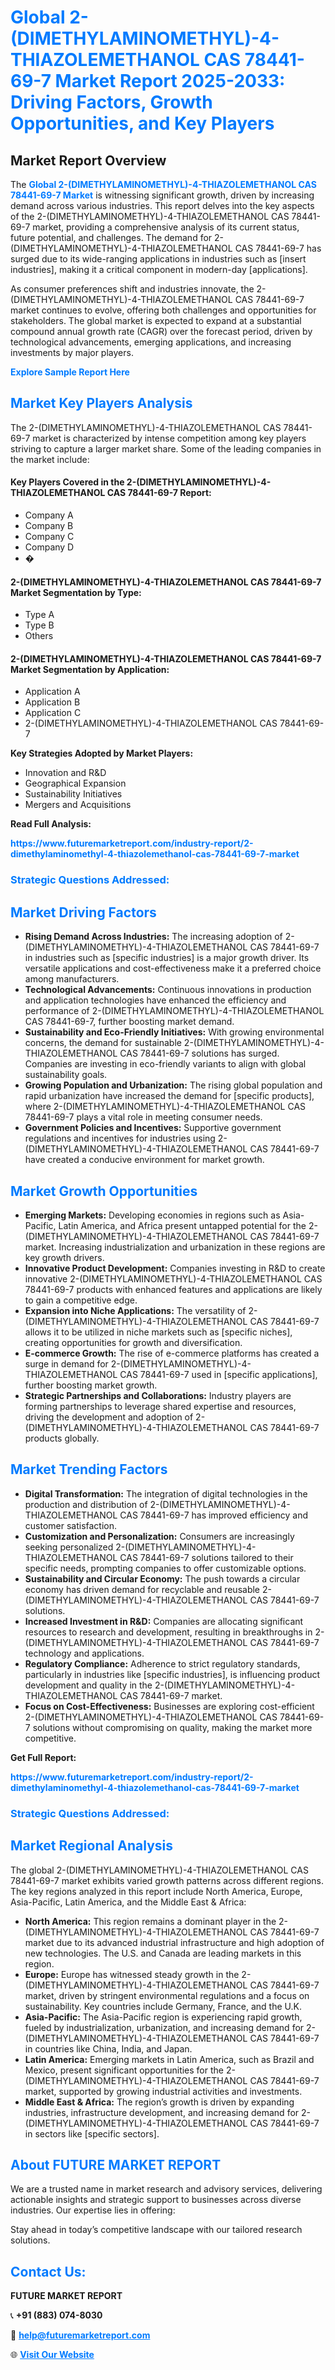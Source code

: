 <h1 style="color: #007BFF;">Global 2-(DIMETHYLAMINOMETHYL)-4-THIAZOLEMETHANOL CAS 78441-69-7 Market Report 2025-2033: Driving Factors, Growth Opportunities, and Key Players</h1>

<section id="overview">
<h2>Market Report Overview</h2>
<p>The <a href="https://www.futuremarketreport.com/industry-report/2-dimethylaminomethyl-4-thiazolemethanol-cas-78441-69-7-market" style="color: #007BFF; text-decoration: none;"><strong>Global 2-(DIMETHYLAMINOMETHYL)-4-THIAZOLEMETHANOL CAS 78441-69-7 Market</strong></a> is witnessing significant growth, driven by increasing demand across various industries. This report delves into the key aspects of the 2-(DIMETHYLAMINOMETHYL)-4-THIAZOLEMETHANOL CAS 78441-69-7 market, providing a comprehensive analysis of its current status, future potential, and challenges. The demand for 2-(DIMETHYLAMINOMETHYL)-4-THIAZOLEMETHANOL CAS 78441-69-7 has surged due to its wide-ranging applications in industries such as [insert industries], making it a critical component in modern-day [applications].</p>
<p>As consumer preferences shift and industries innovate, the 2-(DIMETHYLAMINOMETHYL)-4-THIAZOLEMETHANOL CAS 78441-69-7 market continues to evolve, offering both challenges and opportunities for stakeholders. The global market is expected to expand at a substantial compound annual growth rate (CAGR) over the forecast period, driven by technological advancements, emerging applications, and increasing investments by major players.</p>
</section>

<section id="overview">
<p><a href="https://www.futuremarketreport.com/request-sample/reportId=116615" style="color: #007BFF; text-decoration: none;"><strong>Explore Sample Report Here</strong></a></p>
</section>

<section id="key-players">
<h2 style="color: #007BFF;">Market Key Players Analysis</h2>
<p>The 2-(DIMETHYLAMINOMETHYL)-4-THIAZOLEMETHANOL CAS 78441-69-7 market is characterized by intense competition among key players striving to capture a larger market share. Some of the leading companies in the market include:</p>
<h4>Key Players Covered in the 2-(DIMETHYLAMINOMETHYL)-4-THIAZOLEMETHANOL CAS 78441-69-7 Report:</h4>
<ul><li>Company A</li><li>Company B</li><li>Company C</li><li>Company D</li><li>�</li></ul>
<h4>2-(DIMETHYLAMINOMETHYL)-4-THIAZOLEMETHANOL CAS 78441-69-7 Market Segmentation by Type:</h4>
<ul><li>Type A</li><li>Type B</li><li>Others</li></ul>

<h4>2-(DIMETHYLAMINOMETHYL)-4-THIAZOLEMETHANOL CAS 78441-69-7 Market Segmentation by Application:</h4>
<ul><li>Application A</li><li>Application B</li><li>Application C</li><li>2-(DIMETHYLAMINOMETHYL)-4-THIAZOLEMETHANOL CAS 78441-69-7</li></ul>
<p><strong>Key Strategies Adopted by Market Players:</strong></p>
<ul>
<li>Innovation and R&D</li>
<li>Geographical Expansion</li>
<li>Sustainability Initiatives</li>
<li>Mergers and Acquisitions</li>
</ul>
</section>

<section>
<p><strong>Read Full Analysis: </strong></p><a href="https://www.futuremarketreport.com/industry-report/2-dimethylaminomethyl-4-thiazolemethanol-cas-78441-69-7-market" style="color: #007BFF; text-decoration: none;"><strong>https://www.futuremarketreport.com/industry-report/2-dimethylaminomethyl-4-thiazolemethanol-cas-78441-69-7-market</strong></a>
<h3 style="color: #007BFF;">Strategic Questions Addressed:</h3>
</section>

<section id="driving-factors">
<h2 style="color: #007BFF;">Market Driving Factors</h2>
<ul>
<li><strong>Rising Demand Across Industries:</strong> The increasing adoption of 2-(DIMETHYLAMINOMETHYL)-4-THIAZOLEMETHANOL CAS 78441-69-7 in industries such as [specific industries] is a major growth driver. Its versatile applications and cost-effectiveness make it a preferred choice among manufacturers.</li>
<li><strong>Technological Advancements:</strong> Continuous innovations in production and application technologies have enhanced the efficiency and performance of 2-(DIMETHYLAMINOMETHYL)-4-THIAZOLEMETHANOL CAS 78441-69-7, further boosting market demand.</li>
<li><strong>Sustainability and Eco-Friendly Initiatives:</strong> With growing environmental concerns, the demand for sustainable 2-(DIMETHYLAMINOMETHYL)-4-THIAZOLEMETHANOL CAS 78441-69-7 solutions has surged. Companies are investing in eco-friendly variants to align with global sustainability goals.</li>
<li><strong>Growing Population and Urbanization:</strong> The rising global population and rapid urbanization have increased the demand for [specific products], where 2-(DIMETHYLAMINOMETHYL)-4-THIAZOLEMETHANOL CAS 78441-69-7 plays a vital role in meeting consumer needs.</li>
<li><strong>Government Policies and Incentives:</strong> Supportive government regulations and incentives for industries using 2-(DIMETHYLAMINOMETHYL)-4-THIAZOLEMETHANOL CAS 78441-69-7 have created a conducive environment for market growth.</li>
</ul>
</section>

<section id="growth-opportunities">
<h2 style="color: #007BFF;">Market Growth Opportunities</h2>
<ul>
<li><strong>Emerging Markets:</strong> Developing economies in regions such as Asia-Pacific, Latin America, and Africa present untapped potential for the 2-(DIMETHYLAMINOMETHYL)-4-THIAZOLEMETHANOL CAS 78441-69-7 market. Increasing industrialization and urbanization in these regions are key growth drivers.</li>
<li><strong>Innovative Product Development:</strong> Companies investing in R&D to create innovative 2-(DIMETHYLAMINOMETHYL)-4-THIAZOLEMETHANOL CAS 78441-69-7 products with enhanced features and applications are likely to gain a competitive edge.</li>
<li><strong>Expansion into Niche Applications:</strong> The versatility of 2-(DIMETHYLAMINOMETHYL)-4-THIAZOLEMETHANOL CAS 78441-69-7 allows it to be utilized in niche markets such as [specific niches], creating opportunities for growth and diversification.</li>
<li><strong>E-commerce Growth:</strong> The rise of e-commerce platforms has created a surge in demand for 2-(DIMETHYLAMINOMETHYL)-4-THIAZOLEMETHANOL CAS 78441-69-7 used in [specific applications], further boosting market growth.</li>
<li><strong>Strategic Partnerships and Collaborations:</strong> Industry players are forming partnerships to leverage shared expertise and resources, driving the development and adoption of 2-(DIMETHYLAMINOMETHYL)-4-THIAZOLEMETHANOL CAS 78441-69-7 products globally.</li>
</ul>
</section>

<section id="trending-factors">
<h2 style="color: #007BFF;">Market Trending Factors</h2>
<ul>
<li><strong>Digital Transformation:</strong> The integration of digital technologies in the production and distribution of 2-(DIMETHYLAMINOMETHYL)-4-THIAZOLEMETHANOL CAS 78441-69-7 has improved efficiency and customer satisfaction.</li>
<li><strong>Customization and Personalization:</strong> Consumers are increasingly seeking personalized 2-(DIMETHYLAMINOMETHYL)-4-THIAZOLEMETHANOL CAS 78441-69-7 solutions tailored to their specific needs, prompting companies to offer customizable options.</li>
<li><strong>Sustainability and Circular Economy:</strong> The push towards a circular economy has driven demand for recyclable and reusable 2-(DIMETHYLAMINOMETHYL)-4-THIAZOLEMETHANOL CAS 78441-69-7 solutions.</li>
<li><strong>Increased Investment in R&D:</strong> Companies are allocating significant resources to research and development, resulting in breakthroughs in 2-(DIMETHYLAMINOMETHYL)-4-THIAZOLEMETHANOL CAS 78441-69-7 technology and applications.</li>
<li><strong>Regulatory Compliance:</strong> Adherence to strict regulatory standards, particularly in industries like [specific industries], is influencing product development and quality in the 2-(DIMETHYLAMINOMETHYL)-4-THIAZOLEMETHANOL CAS 78441-69-7 market.</li>
<li><strong>Focus on Cost-Effectiveness:</strong> Businesses are exploring cost-efficient 2-(DIMETHYLAMINOMETHYL)-4-THIAZOLEMETHANOL CAS 78441-69-7 solutions without compromising on quality, making the market more competitive.</li>
</ul>
</section>

<section>
<p><strong>Get Full Report: </strong></p><a href="https://www.futuremarketreport.com/industry-report/2-dimethylaminomethyl-4-thiazolemethanol-cas-78441-69-7-market" style="color: #007BFF; text-decoration: none;"><strong>https://www.futuremarketreport.com/industry-report/2-dimethylaminomethyl-4-thiazolemethanol-cas-78441-69-7-market</strong></a>
<h3 style="color: #007BFF;">Strategic Questions Addressed:</h3>
</section>


<section id="regional-analysis">
<h2 style="color: #007BFF;">Market Regional Analysis</h2>
<p>The global 2-(DIMETHYLAMINOMETHYL)-4-THIAZOLEMETHANOL CAS 78441-69-7 market exhibits varied growth patterns across different regions. The key regions analyzed in this report include North America, Europe, Asia-Pacific, Latin America, and the Middle East & Africa:</p>
<ul>
<li><strong>North America:</strong> This region remains a dominant player in the 2-(DIMETHYLAMINOMETHYL)-4-THIAZOLEMETHANOL CAS 78441-69-7 market due to its advanced industrial infrastructure and high adoption of new technologies. The U.S. and Canada are leading markets in this region.</li>
<li><strong>Europe:</strong> Europe has witnessed steady growth in the 2-(DIMETHYLAMINOMETHYL)-4-THIAZOLEMETHANOL CAS 78441-69-7 market, driven by stringent environmental regulations and a focus on sustainability. Key countries include Germany, France, and the U.K.</li>
<li><strong>Asia-Pacific:</strong> The Asia-Pacific region is experiencing rapid growth, fueled by industrialization, urbanization, and increasing demand for 2-(DIMETHYLAMINOMETHYL)-4-THIAZOLEMETHANOL CAS 78441-69-7 in countries like China, India, and Japan.</li>
<li><strong>Latin America:</strong> Emerging markets in Latin America, such as Brazil and Mexico, present significant opportunities for the 2-(DIMETHYLAMINOMETHYL)-4-THIAZOLEMETHANOL CAS 78441-69-7 market, supported by growing industrial activities and investments.</li>
<li><strong>Middle East & Africa:</strong> The region’s growth is driven by expanding industries, infrastructure development, and increasing demand for 2-(DIMETHYLAMINOMETHYL)-4-THIAZOLEMETHANOL CAS 78441-69-7 in sectors like [specific sectors].</li>
</ul>
</section>

<footer>
<h2 style="color: #007BFF;">About FUTURE MARKET REPORT</h2>
<p>We are a trusted name in market research and advisory services, delivering actionable insights and strategic support to businesses across diverse industries. Our expertise lies in offering:</p>

<p>Stay ahead in today’s competitive landscape with our tailored research solutions.</p>

<h2 style="color: #007BFF;">Contact Us:</h2>
<p><strong>FUTURE MARKET REPORT</strong></p>
<p>📞 <strong>+91 (883) 074-8030</strong></p>
<p>📧 <strong><a href="mailto:help@futuremarketreport.com" style="color: #007BFF;">help@futuremarketreport.com</a></strong></p>
<p>🌐 <strong><a href="https://www.futuremarketreport.com/" style="color: #007BFF;">Visit Our Website</a></strong></p>
</footer>